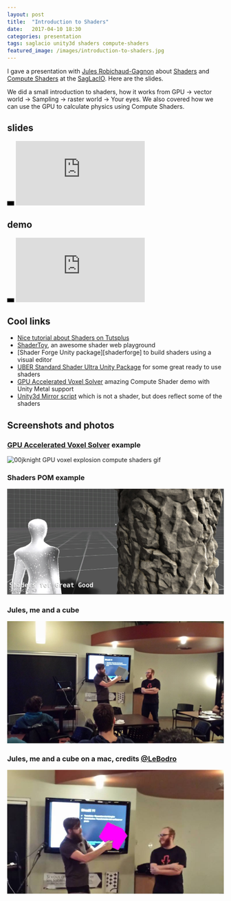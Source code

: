 ```yaml
---
layout: post
title:  "Introduction to Shaders"
date:   2017-04-10 18:30
categories: presentation
tags: saglacio unity3d shaders compute-shaders
featured_image: /images/introduction-to-shaders.jpg
---
```

I gave a presentation with [Jules Robichaud-Gagnon](https://github.com/jrobichaud) about [Shaders][shader] and [Compute Shaders](compute-shaders) at the [SagLacIO][saglacio]. Here are the slides.

<!-- more -->

We did a small introduction to shaders, how it works from GPU -\> vector world -\> Sampling -\> raster world -\> Your eyes. We also covered how we can use the GPU to calculate physics using Compute Shaders.

## slides

<div class="responsive-iframe-wrapperr">
    <div class="responsive-iframe">
        <img class="ratio" src="/images/layout/placeholder_16x10.gif"/>
        <iframe src="https://docs.google.com/presentation/d/1Dc-4ixLNzCusXy8nZ_XSFk4l-CuCbSHmNgBa2IRIEaw/embed?start=false&loop=false" frameborder="0" allowfullscreen="true" mozallowfullscreen="true" webkitallowfullscreen="true"></iframe>
    </div>
</div>

## demo

<div class="responsive-iframe-wrapperr">
    <div class="responsive-iframe">
        <img class="ratio" src="/images/layout/placeholder_16x9.gif"/>
        <iframe src="https://www.youtube.com/embed/Cs6IpltBAWo?ecver=1" frameborder="0" allowfullscreen></iframe>
    </div>
</div>

## Cool links

* [Nice tutorial about Shaders on Tutsplus][tutsplus-tutorial]
* [ShaderToy][shadertoy], an awesome shader web playground
* [Shader Forge Unity package][shaderforge] to build shaders using a visual editor
* [UBER Standard Shader Ultra Unity Package][uber] for some great ready to use shaders
* [GPU Accelerated Voxel Solver][gpu-accelerated-voxel-physics-solver] amazing Compute Shader demo with Unity Metal support
* [Unity3d Mirror script][unity3d-mirror] which is not a shader, but does reflect some of the shaders

## Screenshots and photos

### [GPU Accelerated Voxel Solver][gpu-accelerated-voxel-physics-solver] example
![00jknight GPU voxel explosion compute shaders gif](https://media.giphy.com/media/xUA7aOGKYaEtILpD68/giphy.gif)

### Shaders POM example
![Shaders-pom-example](/images/shaders/shaders-pom-example.jpg)

### Jules, me and a cube
![Jules, me and a cube](/images/shaders/jules-and-gabriel-at-the-saglacio.jpg)

### Jules, me and a cube on a mac, credits [@LeBodro][@LeBodro]
![Jules, me and a cube on a mac](/images/shaders/jules-and-gabriel-at-the-saglacio-on-mac.jpg)

[unity3d-mirror]: http://wiki.unity3d.com/index.php/MirrorReflection4
[uber]: https://www.assetstore.unity3d.com/en/#!/content/39959
[shader-forge]: http://acegikmo.com/shaderforge/
[tutsplus-tutorial]: https://gamedevelopment.tutsplus.com/tutorials/a-beginners-guide-to-coding-graphics-shaders--cms-23313
[shadertoy]: https://www.shadertoy.com/
[gpu-accelerated-voxel-physics-solver]: http://www.00jknight.com/blog/gpu-accelerated-voxel-physics-solver
[@leBodro]: https://twitter.com/LeBodro
[saglacio]: http://saglac.io
[shader]: https://en.wikipedia.org/wiki/Shader